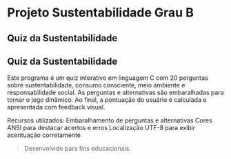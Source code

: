 # Projeto Sustentabilidade Grau B
## Quiz da Sustentabilidade

Quiz da Sustentabilidade
-------------------------
Este programa é um quiz interativo em linguagem C com 20 perguntas sobre sustentabilidade,
consumo consciente, meio ambiente e responsabilidade social.
As perguntas e alternativas são embaralhadas para tornar o jogo dinâmico.
Ao final, a pontuação do usuário é calculada e apresentada com feedback visual.

Recursos utilizados:
Embaralhamento de perguntas e alternativas
Cores ANSI para destacar acertos e erros
Localização UTF-8 para exibir acentuação corretamente


> Desenvolvido para fins educacionais.